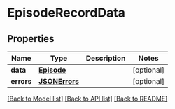 # EpisodeRecordData

## Properties
Name | Type | Description | Notes
------------ | ------------- | ------------- | -------------
**data** | [**Episode**](Episode.md) |  | [optional] 
**errors** | [**JSONErrors**](JSONErrors.md) |  | [optional] 

[[Back to Model list]](../README.md#documentation-for-models) [[Back to API list]](../README.md#documentation-for-api-endpoints) [[Back to README]](../README.md)


